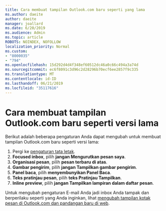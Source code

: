 ```yaml
---
title: Cara membuat tampilan Outlook.com baru seperti yang lama
ms.author: daeite
author: daeite
manager: joallard
ms.date: 6/20/2019
ms.audience: Admin
ms.topic: article
ROBOTS: NOINDEX, NOFOLLOW
localization_priority: Normal
ms.custom:
- "8000035"
- "794"
ms.openlocfilehash: 15d292d4d4f348ef60512dc46a0c66c494a3a74d
ms.sourcegitcommit: ec6f8091c3d96c2d28296b70ecf6ee2857f9c335
ms.translationtype: MT
ms.contentlocale: id-ID
ms.lasthandoff: 06/21/2019
ms.locfileid: "35117616"
---
```

# <a name="how-to-make-the-new-outlookcom-look-like-the-old-version"></a>Cara membuat tampilan Outlook.com baru seperti versi lama

Berikut adalah beberapa pengaturan Anda dapat mengubah untuk membuat tampilan Outlook.com baru seperti versi lama:

1. Pergi ke [pengaturan tata letak](https://outlook.live.com/mail/options/mail/layout).
1. **Focused inbox**, pilih **jangan Mengurutkan pesan saya**.
1. **Organisasi pesan**, pilih **pesan terbaru di atas**.
1. **Gambar pengirim**, pilih **jangan Tampilkan gambar pengirim**.
1. **Panel baca**, pilih **menyembunyikan Panel Baca**.
1. **Teks pratinjau pesan**, pilih **teks Pratinjau Tampilkan**.
1. **Inline preview**, pilih **jangan Tampilkan lampiran dalam daftar pesan**.

Untuk mengubah pengaturan E-mail Anda jadi inbox Anda tampak dan berperilaku seperti yang Anda inginkan, lihat [mengubah tampilan kotak pesan di Outlook.com dan pandangan baru di web](https://support.office.com/article/b41c2ecb-f23c-42b3-b7f8-659646d5e58c?wt.mc_id=Office_Outlook_com_Alchemy).